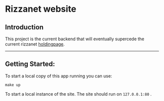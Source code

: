 # Rizzanet website
## Introduction
This project is the current backend that will eventually supercede the current rizzanet [holdingpage](https://github.com/ryanolee/rizzanet-page). 

---
## Getting Started:

To start a local copy of this app running you can use:
```shell
make up
```
To start a local instance of the site. The site should run on `127.0.0.1:80` .

